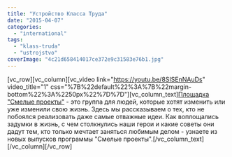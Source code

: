 ```yaml
---
title: "Устройство Класса Труда"
date: "2015-04-07"
categories: 
  - "international"
tags: 
  - "klass-truda"
  - "ustrojstvo"
coverImage: "4c21d658414017ce372e9c31583e76b1.jpg"
---
```


\[vc\_row\]\[vc\_column\]\[vc\_video link="https://youtu.be/8SISEnNAuDs" video\_title="1" css="%7B%22default%22%3A%7B%22margin-bottom%22%3A%2250px%22%7D%7D"\]\[vc\_column\_text\][Площадка "Смелые проекты"](https://vk.com/club89445262) - это группа для людей, которые хотят изменить или уже изменили свою жизнь. Здесь мы рассказываем о тех, кто не побоялся реализовать даже самые отважные идеи. Как воплощались задумки в жизнь, с чем столкнулись наши герои и какие советы они дадут тем, кто только мечтает заняться любимым делом - узнаете из новых выпусков программы "Смелые проекты".\[/vc\_column\_text\]\[/vc\_column\]\[/vc\_row\]
